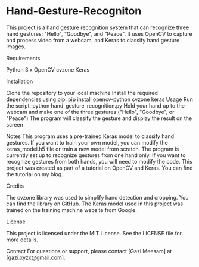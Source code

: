 # Hand-Gesture-Recogniton
This project is a hand gesture recognition system that can recognize three hand gestures: "Hello", "Goodbye", and "Peace". It uses OpenCV to capture and process video from a webcam, and Keras to classify hand gesture images.

Requirements

Python 3.x
OpenCV
cvzone
Keras


Installation

Clone the repository to your local machine
Install the required dependencies using pip: pip install opencv-python cvzone keras
Usage
Run the script: python hand_gesture_recognition.py
Hold your hand up to the webcam and make one of the three gestures ("Hello", "Goodbye", or "Peace")
The program will classify the gesture and display the result on the screen


Notes
This program uses a pre-trained Keras model to classify hand gestures. If you want to train your own model, you can modify the keras_model.h5 file or train a new model from scratch.
The program is currently set up to recognize gestures from one hand only. If you want to recognize gestures from both hands, you will need to modify the code.
This project was created as part of a tutorial on OpenCV and Keras. You can find the tutorial on my blog.


Credits


The cvzone library was used to simplify hand detection and cropping. You can find the library on GitHub.
The Keras model used in this project was trained on the training machine website from Google.


License


This project is licensed under the MIT License. See the LICENSE file for more details.

Contact
For questions or support, please contact [Gazi Meesam] at [gazi.xyzx@gmail.com].
